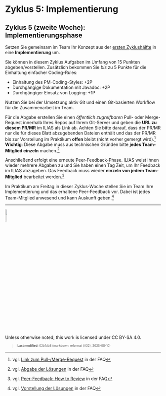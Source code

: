 # Zyklus 5: Implementierung

## Zyklus 5 (zweite Woche): Implementierungsphase

Setzen Sie gemeinsam im Team Ihr Konzept aus der [ersten
Zyklushälfte](b05a.md) in eine **Implementierung** um.

Sie können in diesem Zyklus Aufgaben im Umfang von 15 Punkten
abgeben/vorstellen. Zusätzlich bekommen Sie *bis* zu 5 Punkte für die
Einhaltung einfacher Coding-Rules:

- Einhaltung des PM-Coding-Styles: +2P
- Durchgängige Dokumentation mit Javadoc: +2P
- Durchgängiger Einsatz von Logging: +1P

Nutzen Sie bei der Umsetzung aktiv Git und einen Git-basierten Workflow
für die Zusammenarbeit im Team.

Für die Abgabe erstellen Sie einen *öffentlich zugreifbaren* Pull- oder
Merge-Request innerhalb Ihres Repos auf Ihrem Git-Server und geben die
**URL zu diesem PR/MR** im ILIAS als Link ab. Achten Sie bitte darauf,
dass der PR/MR nur die für dieses Blatt abzugebenden Dateien enthält und
das der PR/MR bis zur Vorstellung im Praktikum **offen** bleibt (nicht
vorher gemergt wird).[^1] **Wichtig**: Diese Abgabe muss aus technischen
Gründen bitte **jedes Team-Mitglied einzeln** machen.[^2]

Anschließend erfolgt eine erneute Peer-Feedback-Phase. ILIAS weist Ihnen
wieder mehrere Abgaben zu und Sie haben einen Tag Zeit, um Ihr Feedback
im ILIAS abzugeben. Das Feedback muss wieder **einzeln von jedem
Team-Mitglied** bearbeitet werden.[^3]

Im Praktikum am Freitag in dieser Zyklus-Woche stellen Sie im Team Ihre
Implementierung und das erhaltene Peer-Feedback vor. Dabei ist jedes
Team-Mitglied anwesend und kann Auskunft geben.[^4]

------------------------------------------------------------------------

<img src="https://licensebuttons.net/l/by-sa/4.0/88x31.png" width="10%">

Unless otherwise noted, this work is licensed under CC BY-SA 4.0.

<blockquote><p><sup><sub><strong>Last modified:</strong> 02b1db8 (markdown: reformat (#32), 2025-08-10)<br></sub></sup></p></blockquote>

[^1]: vgl. [Link zum
    Pull-/Merge-Request](https://github.com/Programmiermethoden-CampusMinden/PM-Lecture/discussions/13)
    in der FAQ

[^2]: vgl. [Abgabe der
    Lösungen](https://github.com/Programmiermethoden-CampusMinden/PM-Lecture/discussions/15)
    in der FAQ

[^3]: vgl. [Peer-Feedback: How to
    Review](https://github.com/Programmiermethoden-CampusMinden/PM-Lecture/discussions/16)
    in der FAQ

[^4]: vgl. [Vorstellung der
    Lösungen](https://github.com/Programmiermethoden-CampusMinden/PM-Lecture/discussions/17)
    in der FAQ

